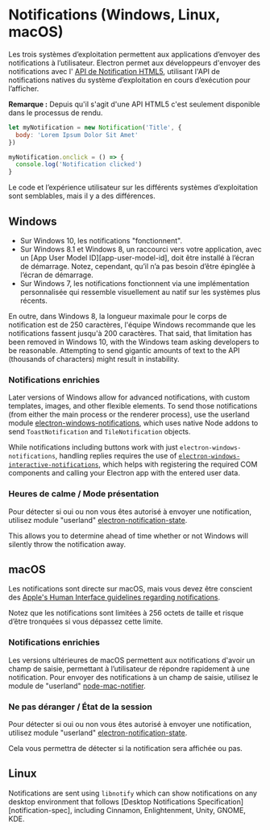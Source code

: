 # Notifications (Windows, Linux, macOS)

Les trois systèmes d’exploitation permettent aux applications d’envoyer des notifications à l’utilisateur. Electron permet aux développeurs d'envoyer des notifications avec l' [API de Notification HTML5](https://notifications.spec.whatwg.org/), utilisant l'API de notifications natives du système d’exploitation en cours d’exécution pour l’afficher.

**Remarque :** Depuis qu'il s'agit d'une API HTML5 c'est seulement disponible dans le processus de rendu.

```javascript
let myNotification = new Notification('Title', {
  body: 'Lorem Ipsum Dolor Sit Amet'
})

myNotification.onclick = () => {
  console.log('Notification clicked')
}
```

Le code et l’expérience utilisateur sur les différents systèmes d’exploitation sont semblables, mais il y a des différences.

## Windows

* Sur Windows 10, les notifications "fonctionnent".
* Sur Windows 8.1 et Windows 8, un raccourci vers votre application, avec un \[App User Model ID\]\[app-user-model-id\], doit être installé à l’écran de démarrage. Notez, cependant, qu’il n’a pas besoin d’être épinglée à l’écran de démarrage.
* Sur Windows 7, les notifications fonctionnent via une implémentation personnalisée qui ressemble visuellement au natif sur les systèmes plus récents.

En outre, dans Windows 8, la longueur maximale pour le corps de notification est de 250 caractères, l'équipe Windows recommande que les notifications fassent jusqu'à 200 caractères. That said, that limitation has been removed in Windows 10, with the Windows team asking developers to be reasonable. Attempting to send gigantic amounts of text to the API (thousands of characters) might result in instability.

### Notifications enrichies

Later versions of Windows allow for advanced notifications, with custom templates, images, and other flexible elements. To send those notifications (from either the main process or the renderer process), use the userland module [electron-windows-notifications](https://github.com/felixrieseberg/electron-windows-notifications), which uses native Node addons to send `ToastNotification` and `TileNotification` objects.

While notifications including buttons work with just `electron-windows-notifications`, handling replies requires the use of [`electron-windows-interactive-notifications`](https://github.com/felixrieseberg/electron-windows-interactive-notifications), which helps with registering the required COM components and calling your Electron app with the entered user data.

### Heures de calme / Mode présentation

Pour détecter si oui ou non vous êtes autorisé à envoyer une notification, utilisez module "userland" [electron-notification-state](https://github.com/felixrieseberg/electron-notification-state).

This allows you to determine ahead of time whether or not Windows will silently throw the notification away.

## macOS

Les notifications sont directe sur macOS, mais vous devez être conscient des [Apple's Human Interface guidelines regarding notifications](https://developer.apple.com/library/mac/documentation/UserExperience/Conceptual/OSXHIGuidelines/NotificationCenter.html).

Notez que les notifications sont limitées à 256 octets de taille et risque d’être tronquées si vous dépassez cette limite.

### Notifications enrichies

Les versions ultérieures de macOS permettent aux notifications d'avoir un champ de saisie, permettant à l’utilisateur de répondre rapidement à une notification. Pour envoyer des notifications à un champ de saisie, utilisez le module de "userland" [node-mac-notifier](https://github.com/CharlieHess/node-mac-notifier).

### Ne pas déranger / État de la session

Pour détecter si oui ou non vous êtes autorisé à envoyer une notification, utilisez module "userland" [electron-notification-state](https://github.com/felixrieseberg/electron-notification-state).

Cela vous permettra de détecter si la notification sera affichée ou pas.

## Linux

Notifications are sent using `libnotify` which can show notifications on any desktop environment that follows \[Desktop Notifications Specification\]\[notification-spec\], including Cinnamon, Enlightenment, Unity, GNOME, KDE.